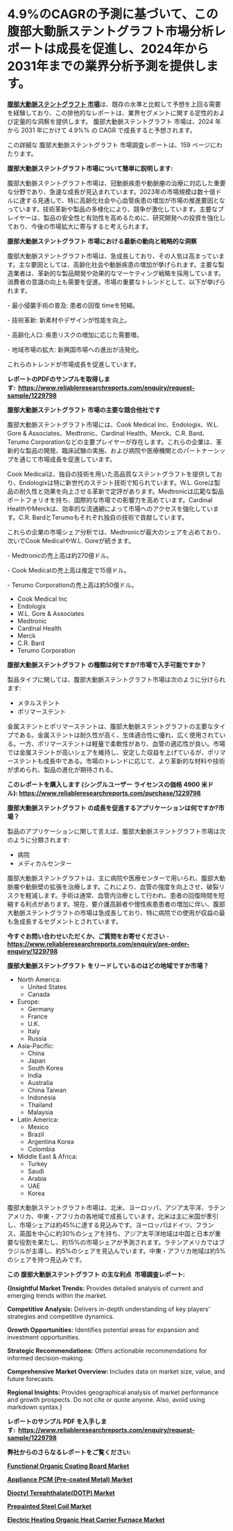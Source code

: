 <p><h1>4.9%のCAGRの予測に基づいて、この腹部大動脈ステントグラフト市場分析レポートは成長を促進し、2024年から2031年までの業界分析予測を提供します。</h1></p><p data-sourcepos="1:1-1:157"><strong><a href="https://www.reliableresearchreports.com/abdominal-aortic-stent-graft-r1229798?utm_campaign=110&utm_medium=36&utm_source=Github&utm_content=ia&utm_term=31122024&utm_id=abdominal-aortic-stent-graft">腹部大動脈ステントグラフト 市場</a></strong>は、既存の水準と比較して予想を上回る需要を経験しており、この排他的なレポートは、業界セグメントに関する定性的および定量的な洞察を提供します。 腹部大動脈ステントグラフト 市場は、2024 年から 2031 年にかけて 4.9%% の CAGR で成長すると予想されます。</p>
<p data-sourcepos="3:1-3:50">この詳細な 腹部大動脈ステントグラフト 市場調査レポートは、159 ページにわたります。</p>
<p><strong>腹部大動脈ステントグラフト市場について簡単に説明します:</strong></p>
<p><p>腹部大動脈ステントグラフト市場は、冠動脈疾患や動脈瘤の治療に対応した重要な分野であり、急速な成長が見込まれています。2023年の市場規模は数十億ドルに達する見通しで、特に高齢化社会や心血管疾患の増加が市場の推進要因となっています。技術革新や製品の多様化により、競争が激化しています。主要なプレイヤーは、製品の安全性と有効性を高めるために、研究開発への投資を強化しており、今後の市場拡大に寄与すると考えられます。</p></p>
<p><strong>腹部大動脈ステントグラフト 市場における最新の動向と戦略的な洞察</strong></p>
<p><p>腹部大動脈ステントグラフト市場は、急成長しており、その人気は高まっています。主な要因としては、高齢化社会や動脈疾患の増加が挙げられます。主要な製造業者は、革新的な製品開発や効果的なマーケティング戦略を採用しています。消費者の意識の向上も需要を促進。市場の重要なトレンドとして、以下が挙げられます。</p><p>- 最小侵襲手術の普及: 患者の回復 timeを短縮。</p><p>- 技術革新: 新素材やデザインが性能を向上。</p><p>- 高齢化人口: 疾患リスクの増加に応じた需要増。</p><p>- 地域市場の拡大: 新興国市場への進出が活発化。</p><p>これらのトレンドが市場成長を促進しています。</p></p>
<p><strong>レポートのPDFのサンプルを取得します</strong><strong>:&nbsp;&nbsp;<a href="https://www.reliableresearchreports.com/enquiry/request-sample/1229798?utm_campaign=110&utm_medium=36&utm_source=Github&utm_content=ia&utm_term=31122024&utm_id=abdominal-aortic-stent-graft">https://www.reliableresearchreports.com/enquiry/request-sample/1229798</a></strong></p>
<p><strong>腹部大動脈ステントグラフト 市場の主要な競合他社です</strong></p>
<p><p>腹部大動脈ステントグラフト市場には、Cook Medical Inc、Endologix、W.L. Gore & Associates、Medtronic、Cardinal Health、Merck、C.R. Bard、Terumo Corporationなどの主要プレイヤーが存在します。これらの企業は、革新的な製品の開発、臨床試験の実施、および病院や医療機関とのパートナーシップを通じて市場成長を促進しています。</p><p>Cook Medicalは、独自の技術を用いた高品質なステントグラフトを提供しており、Endologixは特に新世代のステント技術で知られています。W.L. Goreは製品の耐久性と効果を向上させる革新で定評があります。Medtronicは広範な製品ポートフォリオを持ち、国際的な市場での影響力を高めています。Cardinal HealthやMerckは、効率的な流通網によって市場へのアクセスを強化しています。C.R. BardとTerumoもそれぞれ独自の技術で貢献しています。</p><p>これらの企業の市場シェア分析では、Medtronicが最大のシェアを占めており、次いでCook MedicalやW.L. Goreが続きます。</p><p>- Medtronicの売上高は約270億ドル。</p><p>- Cook Medicalの売上高は推定で15億ドル。</p><p>- Terumo Corporationの売上高は約50億ドル。</p></p>
<p><ul><li>Cook Medical Inc</li><li>Endologix</li><li>W.L. Gore & Associates</li><li>Medtronic</li><li>Cardinal Health</li><li>Merck</li><li>C.R. Bard</li><li>Terumo Corporation</li></ul></p>
<p><strong>腹部大動脈ステントグラフト の種類は何ですか?市場で入手可能ですか？</strong></p>
<p>製品タイプに関しては、腹部大動脈ステントグラフト市場は次のように分けられます:</p>
<p><ul><li>メタルステント</li><li>ポリマーステント</li></ul></p>
<p><p>金属ステントとポリマーステントは、腹部大動脈ステントグラフトの主要なタイプである。金属ステントは耐久性が高く、生体適合性に優れ、広く使用されている。一方、ポリマーステントは軽量で柔軟性があり、血管の適応性が良い。市場では金属ステントが高いシェアを維持し、安定した収益を上げているが、ポリマーステントも成長中である。市場のトレンドに応じて、より革新的な材料や技術が求められ、製品の進化が期待される。</p></p>
<p><strong>このレポートを購入します (シングルユーザー ライセンスの価格 4900 米ドル):&nbsp;<a href="https://www.reliableresearchreports.com/purchase/1229798?utm_campaign=110&utm_medium=36&utm_source=Github&utm_content=ia&utm_term=31122024&utm_id=abdominal-aortic-stent-graft">https://www.reliableresearchreports.com/purchase/1229798</a></strong></p>
<p><strong>腹部大動脈ステントグラフト の成長を促進するアプリケーションは何ですか?市場？</strong></p>
<p>製品のアプリケーションに関して言えば、腹部大動脈ステントグラフト市場は次のように分類されます:</p>
<p><ul><li>病院</li><li>メディカルセンター</li></ul></p>
<p><p>腹部大動脈ステントグラフトは、主に病院や医療センターで用いられ、腹部大動脈瘤や動脈壁の拡張を治療します。これにより、血管の強度を向上させ、破裂リスクを軽減します。手術は通常、血管内治療として行われ、患者の回復時間を短縮する利点があります。現在、要介護高齢者や慢性疾患患者の増加に伴い、腹部大動脈ステントグラフトの市場は急成長しており、特に病院での使用が収益の最も急成長するセグメントとされています。</p></p>
<p><strong>今すぐお問い合わせいただくか、ご質問をお寄せください</strong><strong>&nbsp;</strong>-<strong><a href="https://www.reliableresearchreports.com/enquiry/pre-order-enquiry/1229798?utm_campaign=110&utm_medium=36&utm_source=Github&utm_content=ia&utm_term=31122024&utm_id=abdominal-aortic-stent-graft">https://www.reliableresearchreports.com/enquiry/pre-order-enquiry/1229798</a></strong></p>
<p><strong>腹部大動脈ステントグラフト をリードしているのはどの地域ですか市場？</strong></p>
<p><ul>
    <li>
        North America:
        <ul>
            <li>United States</li>
            <li>Canada</li>
        </ul>
    </li>
    <li>
        Europe:
        <ul>
            <li>Germany</li>
            <li>France</li>
            <li>U.K.</li>
            <li>Italy</li>
            <li>Russia</li>
        </ul>
    </li>
    <li>
        Asia-Pacific:
        <ul>
            <li>China</li>
            <li>Japan</li>
            <li>South Korea</li>
            <li>India</li>
            <li>Australia</li>
            <li>China Taiwan</li>
            <li>Indonesia</li>
            <li>Thailand</li>
            <li>Malaysia</li>
        </ul>
    </li>
    <li>
        Latin America:
        <ul>
            <li>Mexico</li>
            <li>Brazil</li>
            <li>Argentina Korea</li>
            <li>Colombia</li>
        </ul>
    </li>
    <li>
        Middle East & Africa:
        <ul>
            <li>Turkey</li>
            <li>Saudi</li>
            <li>Arabia</li>
            <li>UAE</li>
            <li>Korea</li>
        </ul>
    </li>
    </ul></p>
<p><p>腹部大動脈ステントグラフト市場は、北米、ヨーロッパ、アジア太平洋、ラテンアメリカ、中東・アフリカの各地域で成長しています。北米は主に米国が牽引し、市場シェアは約45%に達する見込みです。ヨーロッパはドイツ、フランス、英国を中心に約30%のシェアを持ち、アジア太平洋地域は中国と日本が重要な役割を果たし、約15%の市場シェアが予測されます。ラテンアメリカではブラジルが主導し、約5%のシェアを見込んでいます。中東・アフリカ地域は約5%のシェアを持つ見込みです。</p></p>
<p><strong>この 腹部大動脈ステントグラフト の主な利点&nbsp; 市場調査レポート:</strong></p>
<p><strong>{Insightful Market Trends:</strong> Provides detailed analysis of current and emerging trends within the market.</p>
<p><strong>Competitive Analysis:</strong> Delivers in-depth understanding of key players' strategies and competitive dynamics.</p>
<p><strong>Growth Opportunities:</strong> Identifies potential areas for expansion and investment opportunities.</p>
<p><strong>Strategic Recommendations:</strong> Offers actionable recommendations for informed decision-making.</p>
<p><strong>Comprehensive Market Overview: </strong>Includes data on market size, value, and future forecasts.</p>
<p><strong>Regional Insights: </strong>Provides geographical analysis of market performance and growth prospects. Do not cite or quote anyone. Also, avoid using markdown syntax.}</p>
<p><strong>レポートのサンプル PDF を入手します:&nbsp;</strong><strong>&nbsp;<a href="https://www.reliableresearchreports.com/enquiry/request-sample/1229798?utm_campaign=110&utm_medium=36&utm_source=Github&utm_content=ia&utm_term=31122024&utm_id=abdominal-aortic-stent-graft">https://www.reliableresearchreports.com/enquiry/request-sample/1229798</a></strong></p>
<p></p>
<p></p>
<p></p>
<p></p>
<p><strong>弊社からのさらなるレポートをご覧ください:</strong></p>
<p><strong><p><a href="https://github.com/tamiaknaub6/Market-Research-Report-List-1/blob/main/functional-organic-coating-board-market.md?utm_campaign=110&utm_medium=36&utm_source=Github&utm_content=ia&utm_term=31122024&utm_id=abdominal-aortic-stent-graft">Functional Organic Coating Board Market</a></p><p><a href="https://github.com/kathiestrine5ty/Market-Research-Report-List-1/blob/main/appliance-pcm-pre-coated-metal-market.md?utm_campaign=110&utm_medium=36&utm_source=Github&utm_content=ia&utm_term=31122024&utm_id=abdominal-aortic-stent-graft">Appliance PCM (Pre-coated Metal) Market</a></p><p><a href="https://github.com/FosterFahey91/Market-Research-Report-List-1/blob/main/dioctyl-terephthalatedotp-market.md?utm_campaign=110&utm_medium=36&utm_source=Github&utm_content=ia&utm_term=31122024&utm_id=abdominal-aortic-stent-graft">Dioctyl Terephthalate(DOTP) Market</a></p><p><a href="https://github.com/mayabungard8092/Market-Research-Report-List-1/blob/main/prepainted-steel-coil-market.md?utm_campaign=110&utm_medium=36&utm_source=Github&utm_content=ia&utm_term=31122024&utm_id=abdominal-aortic-stent-graft">Prepainted Steel Coil Market</a></p><p><a href="https://github.com/NarcisoFerry/Market-Research-Report-List-1/blob/main/electric-heating-organic-heat-carrier-furnace-market.md?utm_campaign=110&utm_medium=36&utm_source=Github&utm_content=ia&utm_term=31122024&utm_id=abdominal-aortic-stent-graft">Electric Heating Organic Heat Carrier Furnace Market</a></p></strong></p>